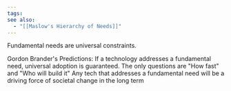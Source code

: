```yaml
---
tags: 
see also:
  - "[[Maslow's Hierarchy of Needs]]"
---
```

Fundamental needs are universal constraints.

Gordon Brander's Predictions: If a technology addresses a fundamental need, universal adoption is guaranteed. The only questions are "How fast" and "Who will build it" Any tech that addresses a fundamental need will be a driving force of societal change in the long term

